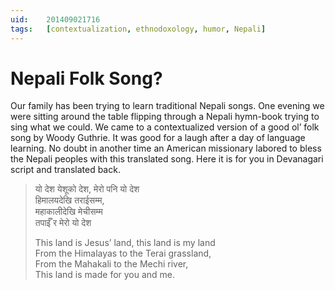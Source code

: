 ```yaml
---
uid:	201409021716
tags:	[contextualization, ethnodoxology, humor, Nepali]
---
```


# Nepali Folk Song?

Our family has been trying to learn traditional Nepali songs. One evening we were sitting around the table flipping through a Nepali hymn-book trying to sing what we could. We came to a contextualized version of a good ol’ folk song by Woody Guthrie. It was good for a laugh after a day of language learning. No doubt in another time an American missionary labored to bless the Nepali peoples with this translated song. Here it is for you in Devanagari script and translated back.

> <span lang="ne">यो देश येशूको देश, मेरो पनि यो देश  
> हिमालयदेखि तराईसम्म,  
> महाकालीदेखि मेचीसम्म  
> तपाईँ र मेरो यो देश</span>
> 
> This land is Jesus’ land, this land is my land  
> From the Himalayas to the Terai grassland,  
> From the Mahakali to the Mechi river,  
> This land is made for you and me.

